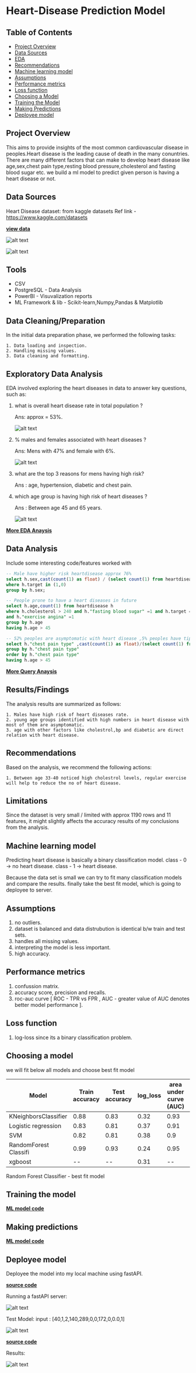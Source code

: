 # Heart-Disease Prediction Model

## Table of Contents
- [Project Overview](#project-overview)
- [Data Sources](#data-sources)
- [EDA](#exploratory-data-analysis)
- [Recommendations](#recommendations)
- [Machine learning model](#machine-learning-model)
- [Assumptions](#assumptions)
- [Performance metrics](#performance-metrics)
- [Loss function](#loss-function)
- [Choosing a Model](#choosing-a-model)
- [Training the Model](#training-the-model)
- [Making Predictions](#making-predictions)
- [Deployee model](#deployee-model)

## Project Overview
  
  This aims to provide insights of the most common cardiovascular disease in peoples.Heart disease is the leading cause of death in the many conuntries.
  There are many different factors that can make to develop heart disease like age,sex,chest pain type,resting blood pressure,cholesterol and fasting blood sugar etc.
  we build a ml model to predict given person is having a heart disease or not.

## Data Sources

Heart Disease dataset: from kaggle datasets
Ref link - https://www.kaggle.com/datasets

[**view data**](HeartDiesease.csv)

![alt text](images/Attributes.jpg)

![alt text](images/attribute_description.jpg)


## Tools

- CSV
- PostgreSQL - Data Analysis
- PowerBI    - Visuvalization reports
- ML Framework & lib - Scikit-learn,Numpy,Pandas & Matplotlib

## Data Cleaning/Preparation

In the initial data preparation phase, we performed the following tasks:

    1. Data loading and inspection.
    2. Handling missing values.
    3. Data cleaning and formatting.

## Exploratory Data Analysis

EDA involved exploring the heart diseases in data to answer key questions, such as:

1. what is overall heart disease rate in total population ?
   
   Ans: approx = 53%.


   ![alt text](images/overall_hd_ratios.jpg)

   
   
3. % males and females associated with heart diseases ?
   
   Ans: Mens with 47% and female with 6%.

   ![alt text](images/Males_vs_Female_heartdisease.jpg)
   
   
5. what are the top 3 reasons for mens having high risk?

   Ans : age, hypertension, diabetic and chest pain.
   
6. which age group is having high risk of heart diseases ?
   
   Ans : Between age 45 and 65 years.
   
   ![alt text](images/heart_disease_numbers_by_age.jpg)
   


[**More EDA Anaysis**](EDA_HeartDisease.ipynb)


## Data Analysis

Include some interesting code/features worked with
```sql
-- Male have higher risk heartdisease approx 76%
select h.sex,cast(count(1) as float) / (select count(1) from heartdisease h1)*100 from heartdisease h 
where h.target in (1,0)
group by h.sex;
```
```sql
-- People prone to have a heart diseases in future
select h.age,count(1) from heartdisease h
where h.cholesterol > 240 and h."fasting blood sugar" =1 and h.target = 0
and h."exercise angina" =1
group by h.age
having h.age > 45
```
```sql
-- 52% peoples are asymptomatic with heart disease ,5% peoples have tipical chestpain having a heart disease.
select h."chest pain type" ,cast(count(1) as float)/(select count(1) from heartdisease h1)*100 from heartdisease h
group by h."chest pain type"
order by h."chest pain type"
having h.age > 45
```
[**More Query Anaysis**](QueryAnaysis.sql)

## Results/Findings

The analysis results are summarized as follows:

    1. Males have high risk of heart diseases rate.
    2. young age groups identified with high numbers in heart disease with most of them are asymptomatic. 
    3. age with other factors like cholestrol,bp and diabetic are direct relation with heart disease.

## Recommendations

Based on the analysis, we recommend the following actions:

    1. Between age 33-40 noticed high cholestrol levels, regular exercise will help to reduce the no of heart disease.

## Limitations

Since the dataset is very small / limited with approx 1190 rows and 11 features, it might slightly affects the accuracy results of my conclusions from the analysis.

## Machine learning model

Predicting heart disease is basically a binary classification model.
class - 0 -> no heart disease.
class - 1 -> heart disease.

Because the data set is small we can try to fit many classification models and compare the results. finally take the best fit model, which is going to deployee to server.

## Assumptions
1. no outliers.
2. dataset is balanced and data distrubution is identical b/w train and test sets.
3. handles all missing values.
4. interpreting the model is less important.
5. high accuracy.

## Performance metrics
1. confussion matrix.
2. accuracy score, precision and recalls.
3. roc-auc curve  [ ROC - TPR vs FPR , AUC - greater value of AUC denotes better model performance ].

## Loss function
1. log-loss since its a binary classification problem.

## Choosing a model
we will fit below all models and choose best fit model

Model                 | Train accuracy  | Test accuracy |   log_loss    |  area under curve (AUC)   |  Cross Validation  |  Hyperparameters   |
--------------------- | -------------   | ------------- | ------------- |   ---------------------   |  ----------------  | ----------------   | 
KNeighborsClassifier  |   0.88          |   0.83        |   0.32        |       0.93                |    cv=5            |   K=6              |
Logistic regression   |   0.83          |   0.81        |   0.37        |       0.91                |    cv=5            |   alpha : 0.001    |
SVM                   |   0.82          |   0.81        |   0.38        |       0.9                 |    cv=5            |   alpha=1          |
RandomForest Classifi |   0.99          |   0.93        |   0.24        |       0.95                |    cv=5            |   n_estimators=95  |
xgboost               |   --            |   --          |   0.31        |       --                  |    --              |   default          |

Random Forest Classifier - best fit model

## Training the model
[**ML model code**](ML_Models.ipynb)

## Making predictions
[**ML model code**](ML_Models.ipynb)

## Deployee model

Deployee the model into my local machine using fastAPI.

[**source code**](ml_api.py)

Running a fastAPI server:

![alt text](images/deployee_to_fastAPI.jpg)


Test Model:
input : [40,1,2,140,289,0,0,172,0,0.0,1]

![alt text](images/test_ml_model.jpg)


[**source code**](Test.py)


Results:

![alt text](images/results.jpg)


